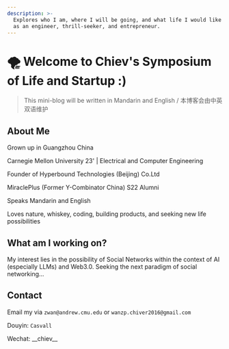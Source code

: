```yaml
---
description: >-
  Explores who I am, where I will be going, and what life I would like to live,
  as an engineer, thrill-seeker, and entrepreneur.
---
```


# 🌪 Welcome to Chiev's Symposium of Life and Startup :)

> This mini-blog will be written in Mandarin and English / 本博客会由中英双语维护

## About Me&#x20;

Grown up in Guangzhou China&#x20;

Carnegie Mellon University 23' | Electrical and Computer Engineering

Founder of Hyperbound Technologies (Beijing) Co.Ltd

MiraclePlus (Former Y-Combinator China) S22 Alumni

Speaks Mandarin and English

Loves nature, whiskey, coding, building products, and seeking new life possibilities



## What am I working on?&#x20;

My interest lies in the possibility of Social Networks within the context of AI (especially LLMs) and Web3.0. Seeking the next paradigm of social networking...



## Contact

Email my via `zwan@andrew.cmu.edu` or `wanzp.chiver2016@gmail.com`

Douyin: `Casvall`

Wechat: \_\_chiev\_\_

